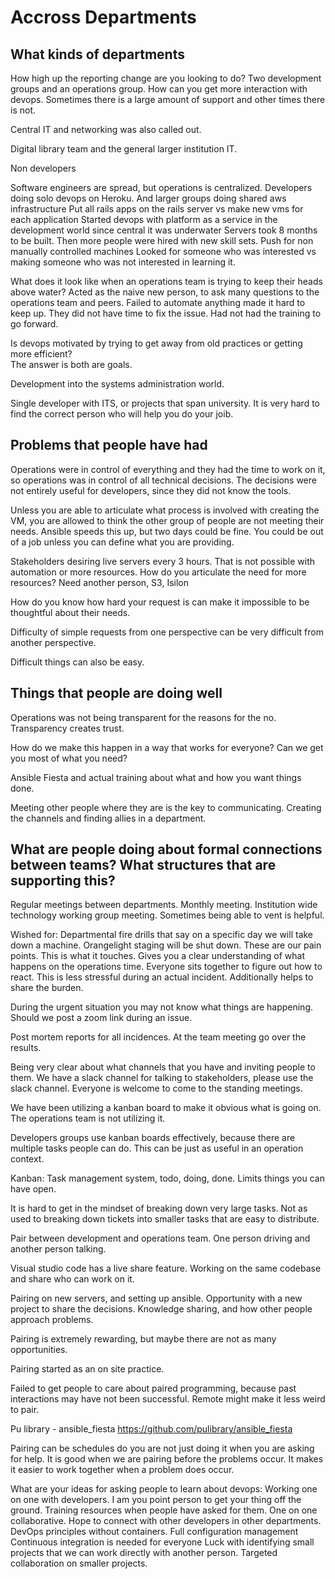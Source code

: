# Accross Departments

## What kinds of departments
How high up the reporting change are you looking to do?  Two development groups and an operations group.  How can you get more interaction with devops.  Sometimes there is a large amount of support and other times there is not.

Central IT and networking was also called out.

Digital library team and the general larger institution IT.

Non developers

Software engineers are spread, but operations is centralized.  Developers doing solo devops on Heroku.  And larger groups doing shared aws infrastructure
	Put all rails apps on the rails server vs make new vms for each application
	Started devops with platform as a service in the development world since central it was underwater
	Servers took 8  months to be built.  Then more people were hired with new skill sets.
	Push for non manually controlled machines
	Looked for someone who was interested vs making someone who was not interested in learning it.

What does it look like when an operations team is trying to keep their heads above water?
	Acted as the naive new person, to ask many questions to the operations team and peers.
	Failed to automate anything made it hard to keep up.  They did not have time to fix the issue.  Had not had the training to go forward.

Is devops motivated by trying to get away from old practices or getting more efficient?  
The answer is both are goals.

Development into the systems administration world.

Single developer with ITS, or projects that span university.  It is very hard to find the correct person who will help you do your joib.

## Problems that people have had

Operations were in control of everything and they had the time to work on it, so operations was in control of all technical decisions.  The decisions were not entirely useful for developers, since they did not know the tools.

Unless you are able to articulate what process is involved with creating the VM, you are allowed to think the other group of people are not meeting their needs.  Ansible speeds this up, but two days could be fine.  You could be out of a job unless you can define what you are providing.

Stakeholders desiring live servers every 3 hours.  That is not possible with automation or more resources.
How do you articulate the need for more resources? Need another person, S3, Isilon

How do you know how hard your request is can make it impossible to be thoughtful about their needs. 

Difficulty of simple requests from one perspective can be very difficult from another perspective.

Difficult things can also be easy.

## Things that people are doing well

Operations was not being transparent for the reasons for the no.  Transparency creates trust.

How do we make this happen in a way that works for everyone?  Can we get you most of what you need?

Ansible Fiesta and actual training about what and how you want things done.

Meeting other people where they are is the key to communicating.  Creating the channels and finding allies in a department.

## What are people doing about formal connections between teams? What structures that are supporting this?
Regular meetings between departments.  Monthly meeting.
Institution wide technology working group meeting.  Sometimes being able to vent is helpful.

Wished for: Departmental fire drills that say on a specific day we will take down a machine.  Orangelight staging will be shut down.  These are our pain points.  This is what it touches.  Gives you a clear understanding of what happens on the operations time.  Everyone sits together to figure out how to react. This is less stressful during an actual incident.  Additionally helps to share the burden.

During the urgent situation you may not know what things are happening.  Should we post a zoom link during an issue.

Post mortem reports for all incidences.  At the team meeting go over the results.

Being very clear about what channels that you have and inviting people to them.  We have a slack channel for talking to stakeholders, please use the slack channel.  Everyone is welcome to come to the standing meetings.

We have been utilizing a kanban board to make it obvious what is going on.  The operations team is not utilizing it.

Developers groups use kanban boards effectively, because there are multiple tasks people can do.  This can be just as useful in an operation context.

Kanban: Task management system, todo, doing, done.  Limits things you can have open.

It is hard to get in the mindset of breaking down very large tasks.  Not as used to breaking down tickets into smaller tasks that are easy to distribute.

Pair between development and operations team.  One person driving and another person talking.

Visual studio code has a live share feature.  Working on the same codebase and share who can work on it.

Pairing on new servers, and setting up ansible. Opportunity with a new project to share the decisions.  Knowledge sharing, and how other people approach problems.

Pairing is extremely rewarding, but maybe there are not as many opportunities.

Pairing started as an on site practice.  

Failed to get people to care about paired programming, because past interactions may have not been successful.   Remote might make it less weird to pair.

Pu library - ansible_fiesta https://github.com/pulibrary/ansible_fiesta

Pairing can be schedules do you are not just doing it when you are asking for help. 
It is good when we are pairing before the problems occur.  It makes it easier to work together when a problem does occur.

What are your ideas for asking people to learn about devops:
  Working one on one with developers.  I am you point person to get your thing off the ground.
  Training resources when people have asked for them.  One on one collaborative.
  Hope to connect with other developers in other departments.
  DevOps principles without containers.  Full configuration management
  Continuous integration is needed for everyone
  Luck with identifying small projects that we can work directly with another person. Targeted collaboration on smaller projects.
